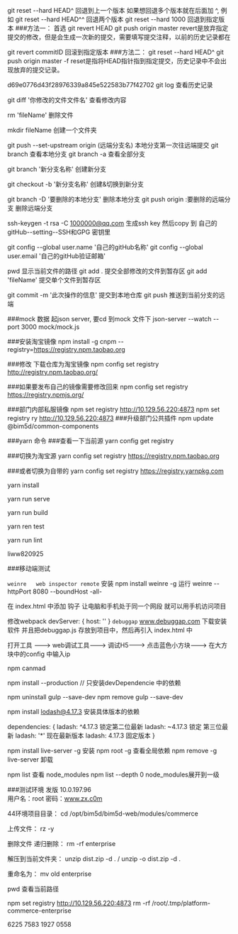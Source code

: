 git reset --hard HEAD^  回退到上一个版本 如果想回退多个版本就在后面加 ^, 
例如 git reset --hard HEAD^^ 回退两个版本
git reset --hard 1000  回退到指定版本
###方法一： 首选
git revert HEAD
git push origin master
revert是放弃指定提交的修改，但是会生成一次新的提交，需要填写提交注释，以前的历史记录都在

git revert commitID  回滚到指定版本
###方法二：
git reset --hard HEAD^
git push origin master -f
reset是指将HEAD指针指到指定提交，历史记录中不会出现放弃的提交记录。

 d69e0776d43f28976339a845e522583b77f42702
git log 查看历史记录

git diff '你修改的文件文件名'   查看修改内容

rm 'fileName' 删除文件

mkdir fileName  创建一个文件夹

git push --set-upstream origin (远端分支名)  本地分支第一次往远端提交
git branch  查看本地分支
git branch -a  查看全部分支

git branch '新分支名称'  创建新分支

git checkout -b '新分支名称'  创建&切换到新分支

git branch -D '要删除的本地分支'  删除本地分支
git push origin :要删除的远端分支  删除远端分支


ssh-keygen -t rsa -C 1000000@qq.com  生成ssh key 然后copy 到 自己的gitHub--setting--SSH和GPG 密钥里

git config --global user.name '自己的gitHub名称'
git config --global user.email '自己的gitHub验证邮箱'

pwd 显示当前文件的路径
git add .  提交全部修改的文件到暂存区
git add 'fileName'  提交单个文件到暂存区

git commit -m '此次操作的信息' 提交到本地仓库
git push 推送到当前分支的远端

###mock 数据 起json server, 要cd 到mock 文件下
json-server --watch --port 3000 mock/mock.js

###安装淘宝镜像
npm install -g cnpm --registry=https://registry.npm.taobao.org

###修改 下载仓库为淘宝镜像
npm config set registry http://registry.npm.taobao.org/

###如果要发布自己的镜像需要修改回来
npm config set registry https://registry.npmjs.org/

###部门内部私服镜像
npm set registry http://10.129.56.220:4873
npm set registry ry http://10.129.56.220:4873
###升级部门公共插件
npm update @bim5d/common-components


###yarn 命令
###查看一下当前源
yarn config get registry

###切换为淘宝源
yarn config set registry https://registry.npm.taobao.org

###或者切换为自带的
yarn config set registry https://registry.yarnpkg.com

<!-- yarn 命令 -->
yarn install

yarn run serve

yarn run build

yarn ren test

yarn run lint

liww820925


###移动端测试

```weinre   web inspector remote```
安装   npm install weinre -g
运行   weinre --httpPort 8080 --boundHost -all-

在 index.html 中添加 钩子 
让电脑和手机处于同一个网段 就可以用手机访问项目

修改webpack
    devServer: {
        host: ''
    }
```debuggap```
www.debuggap.com
下载安装 软件  并且把debuggap.js 存放到项目中，然后再引入 index.html 中

打开工具 ---> web调试工具---> 调试H5---> 点击蓝色小方块---> 在大方块中的config 中输入ip


npm canmad

npm install --production // 只安装devDependencie 中的依赖

npm uninstall gulp --save-dev
npm remove gulp --save-dev

npm install lodash@4.17.3  安装具体版本的依赖 

dependencies: {
    ladash: ^4.17.3  锁定第二位最新
    ladash: ~4.17.3 锁定 第三位最新
    ladash: '*' 现在最新版本
    ladash: 4.17.3 固定版本
}

npm install live-server -g  安装
npm root -g  查看全局依赖
npm remove -g live-server  卸载

npm list  查看 node_modules 
npm list --depth 0 node_modules展开到一级



###测试环境 发版
10.0.197.96   
用户名：root
密码：www.zx.c0m

44环境项目目录：
cd /opt/bim5d/bim5d-web/modules/commerce

上传文件：
rz -y

删除文件 递归删除：
rm -rf enterprise

解压到当前文件夹：
unzip dist.zip -d .  / unzip -o dist.zip -d .

重命名为：
mv old enterprise

pwd 查看当前路径


npm set registry http://10.129.56.220:4873
rm -rf  /root/.tmp/platform-commerce-enterprise



6225 7583 1927 0558
